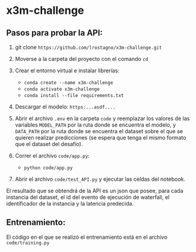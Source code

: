 # x3m-challenge

## Pasos para probar la API:

1. git clone `https://github.com/lrostagno/x3m-challenge.git`

2. Moverse a la carpeta del proyecto con el comando `cd`

3. Crear el entorno virtual e instalar librerías:

   * `conda create --name x3m-challenge`
   * `conda activate x3m-challenge`
   * `conda install --file requirements.txt`

4. Descargar el modelo: `https:...asdf....`

5. Abrir el archivo `.env` en la carpeta `code` y reemplazar los valores de las variables `MODEL_PATH` por la ruta donde se encuentra el modelo, y `DATA_PATH` por la ruta donde se encuentra el dataset sobre el que se quieren realizar predicciones (se espera que tenga el mismo formato que el dataset del desafío).

6. Correr el archivo `code/app.py`:

    * `python code/app.py`


7. Abrir el archivo `code/test_API.py` y ejecutar las celdas del notebook.

El resultado que se obtendrá de la API es un json que posee, para cada instancia del dataset, el id del evento de ejecución de waterfall, el identificador de la instancia y la latencia predecida.


## Entrenamiento:
El código en el que se realizó el entrenamiento está en el archivo `code/training.py`